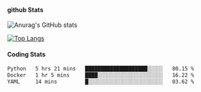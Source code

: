 #### github Stats
![Anurag's GitHub stats](https://github-readme-stats.vercel.app/api?username=reduhq&theme=react&show_icons=true&hide=contribs,prs)

[![Top Langs](https://github-readme-stats.vercel.app/api/top-langs/?username=reduhq&layout=compact&theme=react)](https://github.com/anuraghazra/github-readme-stats)

#### Coding Stats
<!--START_SECTION:waka-->

```txt
Python   5 hrs 21 mins   ████████████████████░░░░░   80.15 %
Docker   1 hr 5 mins     ████░░░░░░░░░░░░░░░░░░░░░   16.22 %
YAML     14 mins         █░░░░░░░░░░░░░░░░░░░░░░░░   03.62 %
```

<!--END_SECTION:waka-->
